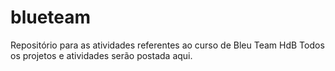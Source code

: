 # blueteam
Repositório para as atividades referentes ao curso de Bleu Team HdB
Todos os projetos e atividades serão postada aqui.
